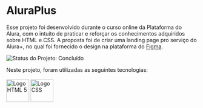 # AluraPlus

Esse projeto foi desenvolvido durante o curso online da Plataforma do Alura, com o intuito de praticar e reforçar os conhecimentos adquiridos sobre HTML e CSS. 
A proposta foi de criar uma landing page pro serviço do Alura+, no qual foi fornecido o design na plataforma do <a href="https://www.figma.com/file/tFDVyNuKhrT2G03k2dCstW/Alura-Plus---Layout?type=design&node-id=0-1&mode=design&t=GuRhVYuAMoOyl650-0">Figma</a>.

<img src="https://img.shields.io/badge/Status-Conclu%C3%ADdo-green" alt="Status do Projeto: Concluído">

Neste projeto, foram utilizadas as seguintes tecnologias:<br>
<br>
<img src="https://github.com/jessica-espindola/aluraplus/assets/138414152/d077c7ba-5779-4ff0-a08f-e17c032b2456" alt="Logo HTML 5" width=60px>
<img src="https://github.com/jessica-espindola/aluraplus/assets/138414152/3b164711-a733-455c-aae0-43398ba5ccdc" alt="Logo CSS" width=60px>


